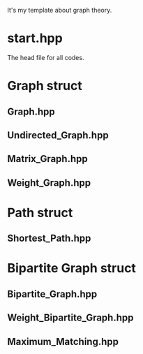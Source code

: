 It's my template about graph theory.
# start.hpp
The head file for all codes.
# Graph struct
## Graph.hpp
## Undirected_Graph.hpp
## Matrix_Graph.hpp
## Weight_Graph.hpp
# Path struct
## Shortest_Path.hpp
# Bipartite Graph struct
## Bipartite_Graph.hpp
## Weight_Bipartite_Graph.hpp
## Maximum_Matching.hpp
